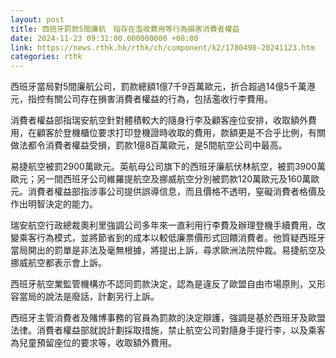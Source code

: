 ```yaml
---
layout: post
title: 西班牙罰款5間廉航　指存在濫收費用等行為損害消費者權益
date: 2024-11-23 09:31:00.000000000 +08:00
link: https://news.rthk.hk/rthk/ch/component/k2/1780498-20241123.htm
categories: rthk
---
```


西班牙當局對5間廉航公司，罰款總額1億7千9百萬歐元，折合超過14億5千萬港元，指控有關公司存在損害消費者權益的行為，包括濫收行李費用。

消費者權益部指瑞安航空針對體積較大的隨身行李及顧客座位安排，收取額外費用，在顧客於登機櫃位要求打印登機證時收取的費用，款額更是不合乎比例，有關做法都令消費者權益受損，罰款1億8百萬歐元，是5間航空公司中最高。

易捷航空被罰2900萬歐元。英航母公司旗下的西班牙廉航伏林航空，被罰3900萬歐元；另一間西班牙公司維羅提航空及挪威航空分別被罰款120萬歐元及160萬歐元。消費者權益部指涉事公司提供誤導信息，而且價格不透明，窒礙消費者格價及作出明智決定的能力。

瑞安航空行政總裁奧利里強調公司多年來一直利用行李費及辦理登機手續費用，改變乘客行為模式，並將節省到的成本以較低廉票價形式回饋消費者。他質疑西班牙當局開出的罰單是非法及毫無根據，將提出上訴，尋求歐洲法院仲裁。易捷航空及挪威航空都表示會上訴。

西班牙航空業監管機構亦不認同罰款決定，認為是違反了歐盟自由市場原則，又形容當局的說法是廢話，計劃另行上訴。

西班牙主管消費者及賭博事務的官員為罰款的決定辯護，強調是基於西班牙及歐盟法律。消費者權益部就說計劃採取措施，禁止航空公司對隨身手提行李，以及乘客為兒童預留座位的要求等，收取額外費用。
